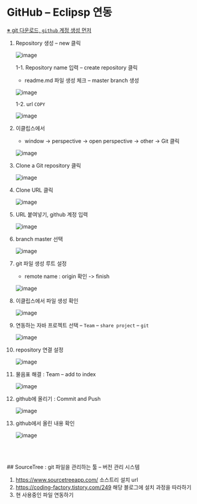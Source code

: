 # GitHub – Eclipsp 연동
<u>※ git 다운로드, `github` 계정 생성 먼저 </u>

1. Repository 생성 – new 클릭

    ![image](https://user-images.githubusercontent.com/26784875/50677451-49e05980-103d-11e9-9e78-f3e92f7b0941.png)

    1-1. Repository name 입력 – create repository 클릭

    * readme.md 파일 생성 체크 – master branch 생성

    ![image](https://user-images.githubusercontent.com/26784875/50677472-6a101880-103d-11e9-9bf6-38fd419fb5b3.png)

    1-2. url `COPY`

    ![image](https://user-images.githubusercontent.com/26784875/50677482-7a27f800-103d-11e9-910f-0d920da0d66f.png)

2. 이클립스에서 
    * window -> perspective -> open perspective -> other -> Git 클릭
    
    ![image](https://user-images.githubusercontent.com/26784875/50677505-9035b880-103d-11e9-9c4e-56482c5bc035.png)

3. Clone a Git repository 클릭
    
    ![image](https://user-images.githubusercontent.com/26784875/50677558-cd9a4600-103d-11e9-9986-c2afa97303a2.png)

4. Clone URL 클릭
    
    ![image](https://user-images.githubusercontent.com/26784875/50677574-df7be900-103d-11e9-8397-4f14446af804.png)

5. URL 붙여넣기, github 계정 입력
    
    ![image](https://user-images.githubusercontent.com/26784875/50677598-1225e180-103e-11e9-98e5-043279627d77.png)

6.  branch master 선택

    ![image](https://user-images.githubusercontent.com/26784875/50677618-2d90ec80-103e-11e9-9a62-ad734cab6e31.png)

7.  git 파일 생성 루트 설정 
    * remote name : origin 확인 ->  finish
    
    ![image](https://user-images.githubusercontent.com/26784875/50677628-3b467200-103e-11e9-95f4-3006652d66c2.png)

8.  이클립스에서 파일 생성 확인
    
    ![image](https://user-images.githubusercontent.com/26784875/50677649-4ac5bb00-103e-11e9-8fd2-a3c47e19e90a.png)

9.  연동하는 자바 프로젝트 선택 – `Team` – `share project` – `git`

    ![image](https://user-images.githubusercontent.com/26784875/50677688-88c2df00-103e-11e9-9d2c-37cfd4f7d6d8.png)

10. repository 연결 설정
    
    ![image](https://user-images.githubusercontent.com/26784875/50677698-9aa48200-103e-11e9-951b-471ed5b0200d.png)

11. 물음표 해결 :  Team – add to index
    
    ![image](https://user-images.githubusercontent.com/26784875/50677709-ac862500-103e-11e9-82db-b9198d2ac224.png)

12. github에 올리기  : Commit and Push 
    
    ![image](https://user-images.githubusercontent.com/26784875/50677717-c1fb4f00-103e-11e9-9bfe-c9bc78f12f03.png)

13. github에서 올린 내용 확인

    ![image](https://user-images.githubusercontent.com/26784875/50677727-d0e20180-103e-11e9-9c67-542cd1bad203.png) 

    
<br>
<br><br>
## SourceTree : git 파일을 관리하는 툴 – 버전 관리 시스템

1. https://www.sourcetreeapp.com/ 소스트리 설치 url
2. https://coding-factory.tistory.com/249 해당 블로그에 설치 과정을 따라하기
3. 현 사용중인 파일 연동하기







